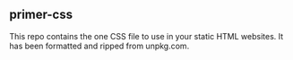 ## primer-css
This repo contains the one CSS file to use in your static HTML websites. It has been formatted and ripped from unpkg.com.
